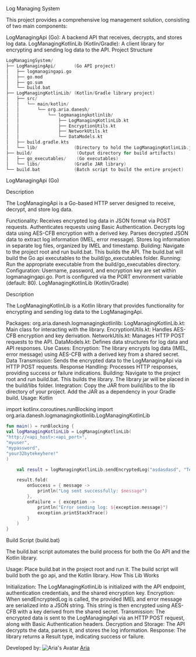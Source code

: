 Log Managing System

This project provides a comprehensive log management solution, consisting of two main components:

LogManagingApi (Go): A backend API that receives, decrypts, and stores log data.
LogManagingKotlinLib (Kotlin/Gradle): A client library for encrypting and sending log data to the API.
Project Structure

```kotlin
LogManagingSystem/
├── LogManagingApi/       (Go API project)
│   ├── logmanagingapi.go
│   ├── go.mod
│   ├── go.sum
│   └── build.bat
├── LogManagingKotlinLib/ (Kotlin/Gradle library project)
│   ├── src/
│   │   └── main/kotlin/
│   │       └── org.aria.danesh/
│   │           └── logmanagingkotlinlib/
│   │               ├── LogManagingKotlinLib.kt
│   │               ├── EncryptionUtils.kt
│   │               ├── NetworkUtils.kt
│   │               └── DataModels.kt
│   ├── build.gradle.kts
│   └── lib/              (Directory to hold the LogManagingKotlinLib.jar)
├── build/                 (Output directory for build artifacts)
│   ├── go_executables/    (Go executables)
│   └── libs/             (Gradle JAR library)
└── build.bat             (Batch script to build the entire project)
```
LogManagingApi (Go)

Description

The LogManagingApi is a Go-based HTTP server designed to receive, decrypt, and store log data.

Functionality:
Receives encrypted log data in JSON format via POST requests.
Authenticates requests using Basic Authentication.
Decrypts log data using AES-CFB encryption with a derived key.
Parses decrypted JSON data to extract log information (IMEL, error message).
Stores log information in separate log files, organized by IMEL and timestamp.
Building:
Navigate to the project root and run build.bat. This builds the API.
The build.bat will build the Go api executables to the build/go_executables folder.
Running:
Run the appropriate executable from the build/go_executables directory.
Configuration:
Username, password, and encryption key are set within logmanagingapi.go.
Port is configured via the PORT environment variable (default: 80).
LogManagingKotlinLib (Kotlin/Gradle)

Description

The LogManagingKotlinLib is a Kotlin library that provides functionality for encrypting and sending log data to the LogManagingApi.

Packages:
org.aria.danesh.logmanagingkotlinlib:
LogManagingKotlinLib.kt: Main class for interacting with the library.
EncryptionUtils.kt: Handles AES-CFB encryption and key derivation.
NetworkUtils.kt: Manages HTTP POST requests to the API.
DataModels.kt: Defines data structures for log data and API responses.
Use Cases:
Encryption: The library encrypts log data (IMEL, error message) using AES-CFB with a derived key from a shared secret.
Data Transmission: Sends the encrypted data to the LogManagingApi via HTTP POST requests.
Response Handling: Processes HTTP responses, providing success or failure indications.
Building:
Navigate to the project root and run build.bat. This builds the library.
The library jar will be placed in the build/libs folder.
Integration:
Copy the JAR from build/libs to the lib directory of your project.
Add the JAR as a dependency in your Gradle build.
Usage:
Kotlin

import kotlinx.coroutines.runBlocking
import org.aria.danesh.logmanagingkotlinlib.LogManagingKotlinLib
```kotlin
fun main() = runBlocking {
val logManagingKotlinLib = LogManagingKotlinLib(
"http://<api_host>:<api_port>",
"myuser",
"mypassword",
"your32bytekeyhere!"
)

    val result = logManagingKotlinLib.sendEncryptedLog("asdasdasd", "TestLib")

    result.fold(
        onSuccess = { message ->
            println("Log sent successfully: $message")
        },
        onFailure = { exception ->
            println("Error sending log: ${exception.message}")
            exception.printStackTrace()
        }
    )
}
```
Build Script (build.bat)

The build.bat script automates the build process for both the Go API and the Kotlin library.

Usage: Place build.bat in the project root and run it.
The build script will build both the go api, and the Kotlin library.
How This Lib Works

Initialization: The LogManagingKotlinLib is initialized with the API endpoint, authentication credentials, and the shared encryption key.
Encryption: When sendEncryptedLog is called, the provided IMEL and error message are serialized into a JSON string. This string is then encrypted using AES-CFB with a key derived from the shared secret.
Transmission: The encrypted data is sent to the LogManagingApi via an HTTP POST request, along with Basic Authentication headers.
Decryption and Storage: The API decrypts the data, parses it, and stores the log information.
Response: The library returns a Result type, indicating success or failure.

Developed by: ![Aria's Avatar](https://avatars.githubusercontent.com/u/arya458?v=4) [Aria](https://github.com/arya458)
